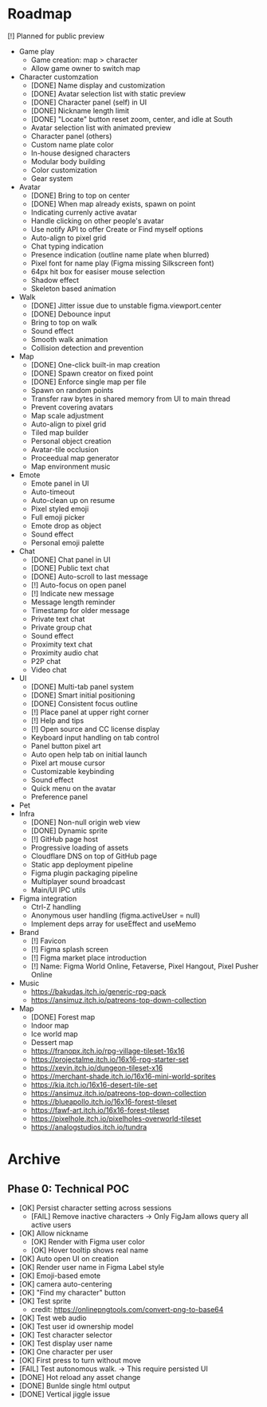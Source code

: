 # Roadmap

[!] Planned for public preview

- Game play
  - Game creation: map > character
  - Allow game owner to switch map
- Character customzation
  - [DONE] Name display and customization
  - [DONE] Avatar selection list with static preview
  - [DONE] Character panel (self) in UI
  - [DONE] Nickname length limit
  - [DONE] "Locate" button reset zoom, center, and idle at South
  - Avatar selection list with animated preview
  - Character panel (others)
  - Custom name plate color
  - In-house designed characters
  - Modular body building
  - Color customization
  - Gear system
- Avatar
  - [DONE] Bring to top on center
  - [DONE] When map already exists, spawn on point
  - Indicating currenly active avatar
  - Handle clicking on other people's avatar
  - Use notify API to offer Create or Find myself options
  - Auto-align to pixel grid
  - Chat typing indication
  - Presence indication (outline name plate when blurred)
  - Pixel font for name play (Figma missing Silkscreen font)
  - 64px hit box for easiser mouse selection
  - Shadow effect
  - Skeleton based animation
- Walk
  - [DONE] Jitter issue due to unstable figma.viewport.center
  - [DONE] Debounce input
  - Bring to top on walk
  - Sound effect
  - Smooth walk animation
  - Collision detection and prevention
- Map
  - [DONE] One-click built-in map creation
  - [DONE] Spawn creator on fixed point
  - [DONE] Enforce single map per file
  - Spawn on random points
  - Transfer raw bytes in shared memory from UI to main thread
  - Prevent covering avatars
  - Map scale adjustment
  - Auto-align to pixel grid
  - Tiled map builder
  - Personal object creation
  - Avatar-tile occlusion
  - Proceedual map generator
  - Map environment music
- Emote
  - Emote panel in UI
  - Auto-timeout
  - Auto-clean up on resume
  - Pixel styled emoji
  - Full emoji picker
  - Emote drop as object
  - Sound effect
  - Personal emoji palette
- Chat
  - [DONE] Chat panel in UI
  - [DONE] Public text chat
  - [DONE] Auto-scroll to last message
  - [!] Auto-focus on open panel
  - [!] Indicate new message
  - Message length reminder
  - Timestamp for older message
  - Private text chat
  - Private group chat
  - Sound effect
  - Proximity text chat
  - Proximity audio chat
  - P2P chat
  - Video chat
- UI
  - [DONE] Multi-tab panel system
  - [DONE] Smart initial positioning
  - [DONE] Consistent focus outline
  - [!] Place panel at upper right corner
  - [!] Help and tips
  - [!] Open source and CC license display
  - Keyboard input handling on tab control
  - Panel button pixel art
  - Auto open help tab on initial launch
  - Pixel art mouse cursor
  - Customizable keybinding
  - Sound effect
  - Quick menu on the avatar
  - Preference panel
- Pet
- Infra
  - [DONE] Non-null origin web view
  - [DONE] Dynamic sprite
  - [!] GitHub page host
  - Progressive loading of assets
  - Cloudflare DNS on top of GitHub page
  - Static app deployment pipeline
  - Figma plugin packaging pipeline
  - Multiplayer sound broadcast
  - Main/UI IPC utils
- Figma integration
  - Ctrl-Z handling
  - Anonymous user handling (figma.activeUser = null)
  - Implement deps array for useEffect and useMemo
- Brand
  - [!] Favicon
  - [!] Figma splash screen
  - [!] Figma market place introduction
  - [!] Name: Figma World Online, Fetaverse, Pixel Hangout, Pixel Pusher Online
- Music
  - https://bakudas.itch.io/generic-rpg-pack
  - https://ansimuz.itch.io/patreons-top-down-collection
- Map
  - [DONE] Forest map
  - Indoor map
  - Ice world map
  - Dessert map
  - https://franopx.itch.io/rpg-village-tileset-16x16
  - https://projectalme.itch.io/16x16-rpg-starter-set
  - https://xevin.itch.io/dungeon-tileset-x16
  - https://merchant-shade.itch.io/16x16-mini-world-sprites
  - https://kia.itch.io/16x16-desert-tile-set
  - https://ansimuz.itch.io/patreons-top-down-collection
  - https://blueapollo.itch.io/16x16-forest-tileset
  - https://fawf-art.itch.io/16x16-forest-tileset
  - https://pixelhole.itch.io/pixelholes-overworld-tileset
  - https://analogstudios.itch.io/tundra

# Archive

## Phase 0: Technical POC

- [OK] Persist character setting across sessions
  - [FAIL] Remove inactive characters -> Only FigJam allows query all active users
- [OK] Allow nickname
  - [OK] Render with Figma user color
  - [OK] Hover tooltip shows real name
- [OK] Auto open UI on creation
- [OK] Render user name in Figma Label style
- [OK] Emoji-based emote
- [OK] camera auto-centering
- [OK] "Find my character" button
- [OK] Test sprite
  - credit: https://onlinepngtools.com/convert-png-to-base64
- [OK] Test web audio
- [OK] Test user id ownership model
- [OK] Test character selector
- [OK] Test display user name
- [OK] One character per user
- [OK] First press to turn without move
- [FAIL] Test autonomous walk. -> This require persisted UI
- [DONE] Hot reload any asset change
- [DONE] Bunlde single html output
- [DONE] Vertical jiggle issue
